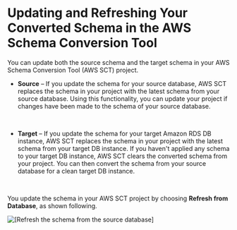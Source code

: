# Updating and Refreshing Your Converted Schema in the AWS Schema Conversion Tool<a name="CHAP_SchemaConversionTool.UpdateRefresh"></a>

You can update both the source schema and the target schema in your AWS Schema Conversion Tool \(AWS SCT\) project\. 

+ **Source** – If you update the schema for your source database, AWS SCT replaces the schema in your project with the latest schema from your source database\. Using this functionality, you can update your project if changes have been made to the schema of your source database\. 

   

+ **Target** – If you update the schema for your target Amazon RDS DB instance, AWS SCT replaces the schema in your project with the latest schema from your target DB instance\. If you haven't applied any schema to your target DB instance, AWS SCT clears the converted schema from your project\. You can then convert the schema from your source database for a clean target DB instance\. 

   

You update the schema in your AWS SCT project by choosing **Refresh from Database**, as shown following\. 

![\[Refresh the schema from the source database\]](http://docs.aws.amazon.com/SchemaConversionTool/latest/userguide/images/refresh_from_source_database.png)